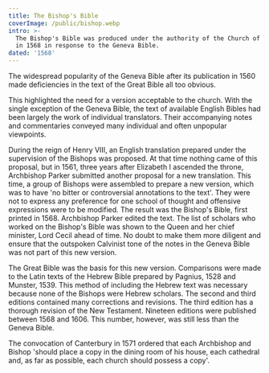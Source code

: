 ```yaml
---
title: The Bishop's Bible
coverImage: /public/bishop.webp
intro: >-
  The Bishop's Bible was produced under the authority of the Church of England
  in 1568 in response to the Geneva Bible.
dated: '1568'
---
```


The widespread popularity of the Geneva Bible after its publication in 1560 made deficiencies in the text of the Great Bible all too obvious.

This highlighted the need for a version acceptable to the church. With the single exception of the Geneva Bible, the text of available English Bibles had been largely the work of individual translators. Their accompanying notes and commentaries conveyed many individual and often unpopular viewpoints.

During the reign of Henry VIII, an English translation prepared under the supervision of the Bishops was proposed. At that time nothing came of this proposal, but in 1561, three years after Elizabeth I ascended the throne, Archbishop Parker submitted another proposal for a new translation. This time, a group of Bishops were assembled to prepare a new version, which was to have 'no bitter or controversial annotations to the text'. They were not to express any preference for one school of thought and offensive expressions were to be modified. The result was the Bishop's Bible, first printed in 1568. Archbishop Parker edited the text. The list of scholars who worked on the Bishop's Bible was shown to the Queen and her chief minister, Lord Cecil ahead of time. No doubt to make them more diligent and ensure that the outspoken Calvinist tone of the notes in the Geneva Bible was not part of this new version.

The Great Bible was the basis for this new version. Comparisons were made to the Latin texts of the Hebrew Bible prepared by Pagnius, 1528 and Munster, 1539. This method of including the Hebrew text was necessary because none of the Bishops were Hebrew scholars. The second and third editions contained many corrections and revisions. The third edition has a thorough revision of the New Testament. Nineteen editions were published between 1568 and 1606. This number, however, was still less than the Geneva Bible.

The convocation of Canterbury in 1571 ordered that each Archbishop and Bishop 'should place a copy in the dining room of his house, each cathedral and, as far as possible, each church should possess a copy'.
